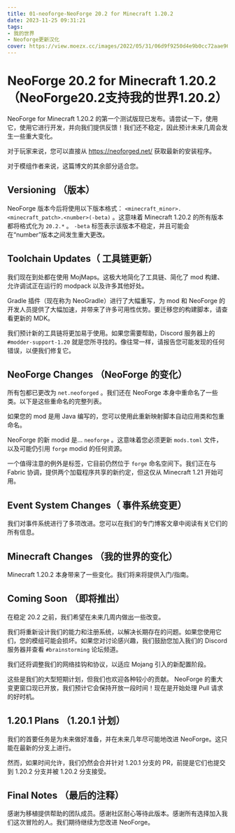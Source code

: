 ```yaml
---
title: 01-neoforge-NeoForge 20.2 for Minecraft 1.20.2
date: 2023-11-25 09:31:21
tags:
- 我的世界
- Neoforge更新汉化
cover: https://view.moezx.cc/images/2022/05/31/06d9f9250d4e9b0cc72aae9625d53a4b.png
---
```


# NeoForge 20.2 for Minecraft 1.20.2 （NeoForge20.2支持我的世界1.20.2）

NeoForge for Minecraft 1.20.2 的第一个测试版现已发布。请尝试一下，使用它，使用它进行开发，并向我们提供反馈！我们还不稳定，因此预计未来几周会发生一些重大变化。

对于玩家来说，您可以直接从 https://neoforged.net/ 获取最新的安装程序。

对于模组作者来说，这篇博文的其余部分适合您。

## Versioning （版本）

NeoForge 版本今后将使用以下版本格式： `<minecraft_minor>.<minecraft_patch>.<number>(-beta)` 。这意味着 Minecraft 1.20.2 的所有版本都将格式化为 `20.2.*` 。 `-beta` 标签表示该版本不稳定，并且可能会在“number”版本之间发生重大更改。

## Toolchain Updates（ 工具链更新）

我们现在到处都在使用 MojMaps。这极大地简化了工具链、简化了 mod 构建、允许调试正在运行的 modpack 以及许多其他好处。

Gradle 插件（现在称为 NeoGradle）进行了大幅重写，为 mod 和 NeoForge 的开发人员提供了大幅加速，并带来了许多可用性优势。要迁移您的构建脚本，请查看更新的 MDK。

我们预计新的工具链将更加易于使用。如果您需要帮助，Discord 服务器上的 `#modder-support-1.20` 就是您所寻找的。像往常一样，请报告您可能发现的任何错误，以便我们修复它。

## NeoForge Changes （NeoForge 的变化）

所有包都已更改为 `net.neoforged` 。我们还在 NeoForge 本身中重命名了一些类。以下是这些重命名的完整列表。

如果您的 mod 是用 Java 编写的，您可以使用此重新映射脚本自动应用类和包重命名。

NeoForge 的新 modid 是… `neoforge` 。这意味着您必须更新 `mods.toml` 文件，以及可能仍引用 `forge` modid 的任何资源。

一个值得注意的例外是标签，它目前仍然位于 `forge` 命名空间下。我们正在与 Fabric 协调，提供两个加载程序共享的新约定，但这仅从 Minecraft 1.21 开始可用。

## Event System Changes（ 事件系统变更）

我们对事件系统进行了多项改进。您可以在我们的专门博客文章中阅读有关它们的所有信息。

## Minecraft Changes （我的世界的变化）

Minecraft 1.20.2 本身带来了一些变化。我们将来将提供入门/指南。

## Coming Soon （即将推出）

在稳定 20.2 之前，我们希望在未来几周内做出一些改变。

我们将重新设计我们的能力和注册系统，以解决长期存在的问题。如果您使用它们，您的模组可能会损坏。如果您对讨论感兴趣，我们鼓励您加入我们的 Discord 服务器并查看 `#brainstorming` 论坛频道。

我们还将调整我们的网络挂钩和协议，以适应 Mojang 引入的新配置阶段。

这些是我们的大型短期计划，但我们也欢迎各种较小的贡献。 NeoForge 的重大变更窗口现已开放，我们预计它会保持开放一段时间！现在是开始处理 Pull 请求的好时机。

## 1.20.1 Plans （1.20.1 计划）

我们的首要任务是为未来做好准备，并在未来几年尽可能地改进 NeoForge。这只能在最新的分支上进行。

然而，如果时间允许，我们仍然会合并针对 1.20.1 分支的 PR，前提是它们也提交到 1.20.2 分支并被 1.20.2 分支接受。

## Final Notes （最后的注释）

感谢为移植提供帮助的团队成员。感谢社区耐心等待此版本。感谢所有选择加入我们这次冒险的人。我们期待继续为您改进 NeoForge。
